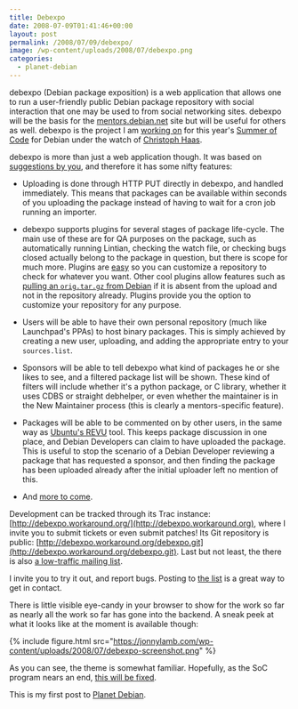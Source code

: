```yaml
---
title: Debexpo
date: 2008-07-09T01:41:46+00:00
layout: post
permalink: /2008/07/09/debexpo/
image: /wp-content/uploads/2008/07/debexpo.png
categories:
  - planet-debian
---
```


debexpo (Debian package exposition) is a web application that allows
one to run a user-friendly public Debian package repository with
social interaction that one may be used to from social networking
sites. debexpo will be the basis for the
[mentors.debian.net](http://mentors.debian.net/) site but will be
useful for others as well. debexpo is the project I am [working
on](http://code.google.com/soc/2008/debian/appinfo.html?csaid=D4B754E7C110F53D)
for this year's [Summer of Code](http://code.google.com/soc/) for
Debian under the watch of [Christoph
Haas](http://blog.workaround.org/).

debexpo is more than just a web application though. It was based on
[suggestions by you](http://wiki.debian.org/DebianMentorsNet), and
therefore it has some nifty features:

* Uploading is done through HTTP PUT directly in debexpo, and handled
  immediately. This means that packages can be available within
  seconds of you uploading the package instead of having to wait for a
  cron job running an importer.

* debexpo supports plugins for several stages of package life-cycle.
  The main use of these are for QA purposes on the package, such as
  automatically running Lintian, checking the watch file, or checking
  bugs closed actually belong to the package in question, but there is
  scope for much more. Plugins are
  [easy](http://debexpo.workaround.org/trac/browser/debexpo/plugins/lintian.py)
  so you can customize a repository to check for whatever you want.
  Other cool plugins allow features such as [pulling an `orig.tar.gz`
  from
  Debian](http://debexpo.workaround.org/trac/browser/debexpo/plugins/getorigtarball.py)
  if it is absent from the upload and not in the repository already.
  Plugins provide you the option to customize your repository for any
  purpose.

* Users will be able to have their own personal repository (much like
  Launchpad's PPAs) to host binary packages. This is simply achieved
  by creating a new user, uploading, and adding the appropriate entry
  to your `sources.list`.

* Sponsors will be able to tell debexpo what kind of packages he or
  she likes to see, and a filtered package list will be shown. These
  kind of filters will include whether it's a python package, or C
  library, whether it uses CDBS or straight debhelper, or even whether
  the maintainer is in the New Maintainer process (this is clearly a
  mentors-specific feature).

* Packages will be able to be commented on by other users, in the same
  way as [Ubuntu's REVU](http://revu.tauware.de/) tool. This keeps
  package discussion in one place, and Debian Developers can claim to
  have uploaded the package. This is useful to stop the scenario of a
  Debian Developer reviewing a package that has requested a sponsor,
  and then finding the package has been uploaded already after the
  initial uploader left no mention of this.

* And [more to come](http://debexpo.workaround.org/trac/roadmap).

Development can be tracked through its Trac instance:
[http://debexpo.workaround.org/](http://debexpo.workaround.org), where
I invite you to submit tickets or even submit patches! Its Git
repository is public:
[http://debexpo.workaround.org/debexpo.git](http://debexpo.workaround.org/debexpo.git).
Last but not least, the there is also [a low-traffic mailing
list](http://workaround.org/cgi-bin/mailman/listinfo/debexpo-devel).

I invite you to try it out, and report bugs. Posting to [the
list](http://workaround.org/cgi-bin/mailman/listinfo/debexpo-devel) is
a great way to get in contact.

There is little visible eye-candy in your browser to show for the work
so far as nearly all the work so far has gone into the backend. A
sneak peek at what it looks like at the moment is available though:

{% include figure.html src="https://jonnylamb.com/wp-content/uploads/2008/07/debexpo-screenshot.png" %}

As you can see, the theme is somewhat familiar. Hopefully, as the SoC
program nears an end, [this will be
fixed](http://debexpo.workaround.org/trac/ticket/42).

This is my first post to [Planet Debian](http://planet.debian.org/).
